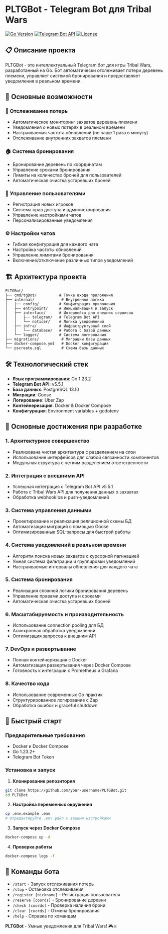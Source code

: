  # PLTGBot - Telegram Bot для Tribal Wars

[![Go Version](https://img.shields.io/badge/Go-1.23.2-blue.svg)](https://golang.org/)
[![Telegram Bot API](https://img.shields.io/badge/Telegram%20Bot%20API-v5.5.1-green.svg)](https://core.telegram.org/bots/api)
[![License](https://img.shields.io/badge/License-MIT-yellow.svg)](LICENSE)

## 📋 Описание проекта

PLTGBot - это интеллектуальный Telegram бот для игры Tribal Wars, разработанный на Go. Бот автоматически отслеживает потери деревень племени, управляет системой бронирования и предоставляет уведомления в реальном времени.

## 🚀 Основные возможности

### 🎯 Отслеживание потерь
- Автоматическое мониторинг захватов деревень племени
- Уведомления о новых потерях в реальном времени
- Настраиваемая частота обновлений (не чаще 1 раза в минуту)
- Отслеживание внутренних захватов племени

### 🏠 Система бронирования
- Бронирование деревень по координатам
- Управление сроками бронирования
- Лимиты на количество броней для пользователей
- Автоматическая очистка устаревших броней

### 👥 Управление пользователями
- Регистрация новых игроков
- Система прав доступа и администрирования
- Управление настройками чатов
- Персонализированные уведомления

### ⚙️ Настройки чатов
- Гибкая конфигурация для каждого чата
- Настройка частоты обновлений
- Управление лимитами бронирования
- Включение/отключение различных типов уведомлений

## 🏗️ Архитектура проекта

```
PLTGBot/
├── cmd/tgBot/          # Точка входа приложения
├── internal/            # Внутренняя логика
│   ├── config/         # Конфигурация приложения
│   ├── entrypoint/     # Инициализация и запуск
│   ├── interface/      # Интерфейсы для внешних сервисов
│   │   ├── telegram/   # Telegram Bot API
│   │   └── noticer/    # Логика уведомлений
│   ├── infra/          # Инфраструктурный слой
│   │   └── database/   # Работа с базой данных
│   └── logger/         # Система логирования
├── migrations/          # Миграции базы данных
├── docker-compose.yml   # Docker конфигурация
└── pscreate.sql         # Схема базы данных
```

## 🛠️ Технологический стек

- **Язык программирования**: Go 1.23.2
- **Telegram Bot API**: v5.5.1
- **База данных**: PostgreSQL 13.10
- **Миграции**: Goose
- **Логирование**: Uber Zap
- **Контейнеризация**: Docker & Docker Compose
- **Конфигурация**: Environment variables + godotenv

## 🎯 Основные достижения при разработке

### 1. **Архитектурное совершенство**
- Реализована чистая архитектура с разделением на слои
- Использование интерфейсов для слабой связанности компонентов
- Модульная структура с четким разделением ответственности

### 2. **Интеграция с внешними API**
- Успешная интеграция с Telegram Bot API v5.5.1
- Работа с Tribal Wars API для получения данных о захватах
- Обработка webhook'ов и push-уведомлений

### 3. **Система управления данными**
- Проектирование и реализация реляционной схемы БД
- Автоматизация миграций с помощью Goose
- Оптимизированные SQL-запросы для быстрой работы

### 4. **Система уведомлений в реальном времени**
- Алгоритм поиска новых захватов с курсорной пагинацией
- Умная система фильтрации и группировки уведомлений
- Настраиваемые интервалы обновления для каждого чата

### 5. **Система бронирования**
- Реализация сложной логики бронирования деревень
- Управление правами доступа и сроками
- Автоматическая очистка устаревших броней

### 6. **Масштабируемость и производительность**
- Использование connection pooling для БД
- Асинхронная обработка уведомлений
- Оптимизация запросов к внешним API

### 7. **DevOps и развертывание**
- Полная контейнеризация с Docker
- Автоматизация развертывания через Docker Compose
- Готовность к интеграции с Prometheus и Grafana

### 8. **Качество кода**
- Использование современных Go практик
- Структурированное логирование с Zap
- Обработка ошибок и graceful shutdown

## 🚀 Быстрый старт

### Предварительные требования
- Docker и Docker Compose
- Go 1.23.2+
- Telegram Bot Token

### Установка и запуск

1. **Клонирование репозитория**
```bash
git clone https://github.com/your-username/PLTGBot.git
cd PLTGBot
```

2. **Настройка переменных окружения**
```bash
cp .env.example .env
# Отредактируйте .env файл с вашими настройками
```

3. **Запуск через Docker Compose**
```bash
docker-compose up -d
```

4. **Проверка работы**
```bash
docker-compose logs -f
```

## 📱 Команды бота

- `/start` - Запуск отслеживания потерь
- `/stop` - Остановка отслеживания
- `/register [nickname]` - Регистрация пользователя
- `/reserve [coords]` - Бронирование деревни
- `/check [coords]` - Проверка наличия брони
- `/clear [coords]` - Отмена бронирования
- `/help` - Справка по командам

**PLTGBot** - Умные уведомления для Tribal Wars! 🎮⚔️
